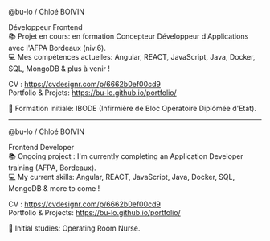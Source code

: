 @bu-lo / Chloé BOIVIN<br>

Développeur Frontend<br>
📚 Projet en cours: en formation Concepteur Développeur d'Applications avec l'AFPA Bordeaux (niv.6).<br>
💻 Mes compétences actuelles: Angular, REACT, JavaScript, Java, Docker, SQL, MongoDB & plus à venir !<br>

CV : https://cvdesignr.com/p/6662b0ef00cd9<br>
Portfolio & Projets: https://bu-lo.github.io/portfolio/<br>

💉 Formation initiale: IBODE (Infirmière de Bloc Opératoire Diplômée d'Etat).

---------------------------------------------------------------------------------------------------------------------------------
@bu-lo / Chloé BOIVIN<br>

Frontend Developer<br>
📚 Ongoing project : I'm currently completing an Application Developer training (AFPA, Bordeaux).<br>
💻 My current skills: Angular, REACT, JavaScript, Java, Docker, SQL, MongoDB & more to come !<br>

CV : https://cvdesignr.com/p/6662b0ef00cd9<br>
Portfolio & Projects: https://bu-lo.github.io/portfolio/<br>

💉 Initial studies: Operating Room Nurse.
<!---
bu-lo/bu-lo is a ✨ special ✨ repository because its `README.md` (this file) appears on your GitHub profile.
You can click the Preview link to take a look at your changes.
--->
